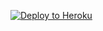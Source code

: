 ﻿
<p><a href="https://dashboard.heroku.com/new?template=https://github.com/bzxn/iuzghjk"> <img src="https://www.herokucdn.com/deploy/button.svg" alt="Deploy to Heroku" /></a></p>
